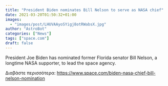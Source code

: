 ```yaml
---
title: "President Biden nominates Bill Nelson to serve as NASA chief"
date: 2021-03-20T01:50:32+01:00
images:
  - "images/post/LHUVAAyoSYigj8otRWabsX.jpg"
author: "AstroBot"
categories: ["News"]
tags: ["space.com"]
draft: false
---
```


President Joe Biden has nominated former Florida senator Bill Nelson, a longtime NASA supporter, to lead the space agency. 

Διαβάστε περισσότερα: https://www.space.com/biden-nasa-chief-bill-nelson-nomination
